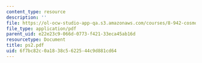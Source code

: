 ```yaml
---
content_type: resource
description: ''
file: https://ol-ocw-studio-app-qa.s3.amazonaws.com/courses/8-942-cosmology-fall-2001/6f7bc82c0a1838c5622544c9d881cd64_ps2.pdf
file_type: application/pdf
parent_uid: e22e23c9-066d-0773-f421-33eca45ab16d
resourcetype: Document
title: ps2.pdf
uid: 6f7bc82c-0a18-38c5-6225-44c9d881cd64
---
```

